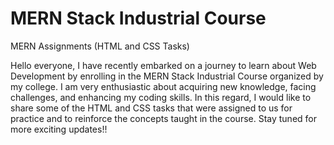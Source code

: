 # MERN Stack Industrial Course 

MERN Assignments (HTML and CSS Tasks)

Hello everyone,
I have recently embarked on a journey to learn about Web Development by enrolling in the MERN Stack Industrial Course organized by my college. I am very enthusiastic about acquiring new knowledge, facing challenges, and enhancing my coding skills.
In this regard, I would like to share some of the HTML and CSS tasks that were assigned to us for practice and to reinforce the concepts taught in the course.
Stay tuned for more exciting updates!!

